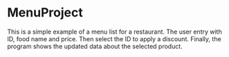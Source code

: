 # MenuProject

This is a simple example of a menu list for a restaurant.
The user entry with ID, food name and price. 
Then select the ID to apply a discount.
Finally, the program shows the updated data about the selected product.
